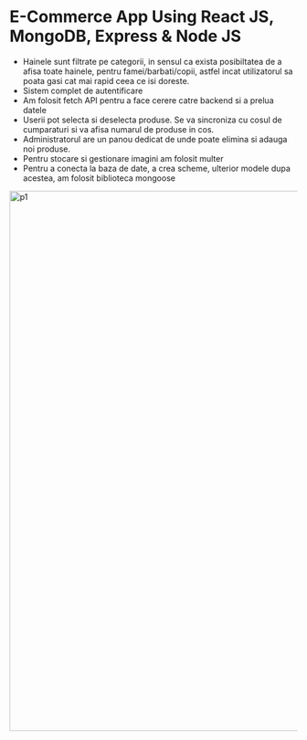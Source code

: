 # E-Commerce App Using React JS, MongoDB, Express & Node JS

 
-	Hainele sunt filtrate pe categorii, in sensul ca exista posibiltatea de a afisa toate hainele, pentru famei/barbati/copii, astfel incat utilizatorul sa poata gasi cat mai rapid ceea ce isi doreste.
-	Sistem complet de autentificare
-	Am folosit fetch API pentru a face cerere catre backend si a prelua datele
-	Userii pot selecta si deselecta produse. Se va sincroniza cu cosul de cumparaturi si va afisa numarul de produse in cos.
-	Administratorul are un panou dedicat de unde poate elimina si adauga noi produse.
-	Pentru stocare si gestionare imagini am folosit multer
-	Pentru a conecta la baza de date, a crea scheme, ulterior modele dupa acestea, am folosit biblioteca mongoose

 
<img width="946" alt="p1" src="https://github.com/user-attachments/assets/563b743f-afb9-4dc0-856a-e9c764d6aba0">
